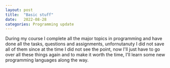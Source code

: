 ```yaml
---
layout: post
title:  "Basic stuff"
date:   2022-08-28
categories: Programming update
---
```


During my course I complete all the major topics in programming and have done all the tasks, questions and assignments, unfornutanuty I did not save all of them
since at the time I did not see the point, now I'll just have to go over all these things again and to make it worth the time, I'll learn some new programming languages along the way.
